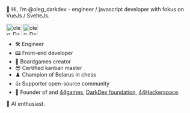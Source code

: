 👋 Hi, I’m @oleg_darkdev - engineer / javascript developer with fokus on VueJs / SvelteJs. 
<p align="start">
<a href="https://github.com/oleg-darkdev" target="blank"><img align="center" src="https://cdn.simpleicons.org/github/black/white" alt="oleg_DarkDev on github" height="30" width="40" /></a>
<a href="https://www.linkedin.com/in/oleg-darkdev" target="blank"><img align="center" src="https://cdn.simpleicons.org/linkedin/black/white" alt="oleg_DarkDev on linkedin" height="30" width="40" /></a>
</p>

 - 🛠 Engineer 
 - 📟 Front-end developer 
 - 🎲 Boardgames creator
 - 😎 Certified kanban master
 - ♟️ Сhampion of Belarus in chess
 - 👍 Supporter open-source community
 - 🤖 Founder of and [44games](https://44games.vercel.app/), [DarkDev foundation](https://darkdev-foundation.vercel.app/), [44Hackerspace](https://44fablab.vercel.app/).

👀 AI enthusiast.


